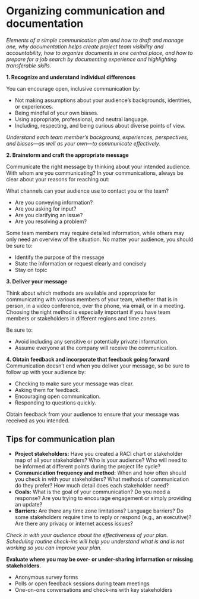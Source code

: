 # Organizing communication and documentation
*Elements of a simple communication plan and how to draft and manage one, why documentation helps create project team visibility and accountability, how to organize documents in one central place, and how to prepare for a job search by documenting experience and highlighting transferable skills.*

__1. Recognize and understand individual differences__

You can encourage open, inclusive communication by:
* Not making assumptions about your audience’s backgrounds, identities, or experiences. 
* Being mindful of your own biases.
* Using appropriate, professional, and neutral language.
* Including, respecting, and being curious about diverse points of view.

*Understand each team member’s background, experiences, perspectives, and biases—as well as your own—to  communicate effectively.*

__2. Brainstorm and craft the appropriate message__

Communicate the right message by thinking about your intended audience. With whom are you communicating? In your communications, always be clear about your reasons for reaching out:

What channels can your audience use to contact you or the team? 
* Are you conveying information?
* Are you asking for input?
* Are you clarifying an issue?
* Are you resolving a problem?

Some team members may require detailed information, while others may only need an overview of the situation. No matter your audience, you should be sure to:
* Identify the purpose of the message
* State the information or request clearly and concisely
* Stay on topic

__3. Deliver your message__

Think about which methods are available and appropriate for communicating with various members of your team, whether that is in person, in a video conference, over the phone, via email, or in a meeting. Choosing the right method is especially important if you have team members or stakeholders in different regions and time zones.

Be sure to:
* Avoid including any sensitive or potentially private information. 
* Assume everyone at the company will receive the communication.

__4. Obtain feedback and incorporate that feedback going forward__
Communication doesn’t end when you deliver your message, so be sure to follow up with your audience by:
* Checking to make sure your message was clear.
* Asking them for feedback.
* Encouraging open communication.
* Responding to questions quickly.

Obtain feedback from your audience to ensure that your message was received as you intended. 

## Tips for communication plan 
* __Project stakeholders:__ Have you created a RACI chart or stakeholder map of all your stakeholders? Who is your audience? Who will need to be informed at different points during the project life cycle? 
* __Communication frequency and method:__ When and how often should you check in with your stakeholders? What methods of communication do they prefer? How much detail does each stakeholder need? 
* __Goals:__ What is the goal of your communication? Do you need a response? Are you trying to encourage engagement or simply providing an update? 
* __Barriers:__ Are there any time zone limitations? Language barriers? Do some stakeholders require time to reply or respond (e.g., an executive)? Are there any privacy or internet access issues? 

*Check in with your audience about the effectiveness of your plan. Scheduling routine check-ins will help you understand what is and is not working so you can improve your plan.*

__Evaluate where you may be over- or under-sharing information or missing stakeholders.__
* Anonymous survey forms 
* Polls or open feedback sessions during team meetings
* One-on-one conversations and check-ins with key stakeholders

